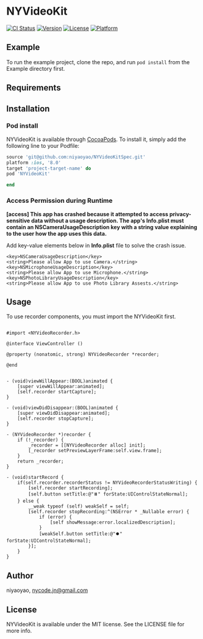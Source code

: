 # NYVideoKit

[![CI Status](https://img.shields.io/travis/niyaoyao/NYVideoKit.svg?style=flat)](https://travis-ci.org/niyaoyao/NYVideoKit)
[![Version](https://img.shields.io/cocoapods/v/NYVideoKit.svg?style=flat)](https://cocoapods.org/pods/NYVideoKit)
[![License](https://img.shields.io/cocoapods/l/NYVideoKit.svg?style=flat)](https://cocoapods.org/pods/NYVideoKit)
[![Platform](https://img.shields.io/cocoapods/p/NYVideoKit.svg?style=flat)](https://cocoapods.org/pods/NYVideoKit)

## Example

To run the example project, clone the repo, and run `pod install` from the Example directory first.

## Requirements

## Installation

### Pod install

NYVideoKit is available through [CocoaPods](http://cocoapods.org). To install
it, simply add the following line to your Podfile:

```ruby
source 'git@github.com:niyaoyao/NYVideoKitSpec.git'
platform :ios, '8.0' 
target 'project-target-name' do
pod 'NYVideoKit'

end
```

### Access Permission during Runtime

**[access] This app has crashed because it attempted to access privacy-sensitive data without a usage description.  The app's Info.plist must contain an NSCameraUsageDescription key with a string value explaining to the user how the app uses this data.**

Add key-value elements below in **Info.plist** file to solve the crash issue.

```
<key>NSCameraUsageDescription</key>
<string>Please allow App to use Camera.</string>
<key>NSMicrophoneUsageDescription</key>
<string>Please allow App to use Microphone.</string>
<key>NSPhotoLibraryUsageDescription</key>
<string>Please allow App to use Photo Library Assests.</string>
```

## Usage
To use recorder components, you must import the NYVideoKit first.

```objc

#import <NYVideoRecorder.h>

@interface ViewController ()

@property (nonatomic, strong) NYVideoRecorder *recorder;

@end


- (void)viewWillAppear:(BOOL)animated {
    [super viewWillAppear:animated];
    [self.recorder startCapture];
}

- (void)viewDidDisappear:(BOOL)animated {
    [super viewDidDisappear:animated];
    [self.recorder stopCapture];
}

- (NYVideoRecorder *)recorder {
    if (!_recorder) {
        _recorder = [[NYVideoRecorder alloc] init];
        [_recorder setPreviewLayerFrame:self.view.frame];
    }
    return _recorder;
}

- (void)startRecord {
    if(self.recorder.recorderStatus != NYVideoRecorderStatusWriting) {
        [self.recorder startRecording];
        [self.button setTitle:@"⏸️" forState:UIControlStateNormal];
    } else {
        __weak typeof (self) weakSelf = self;
        [self.recorder stopRecording:^(NSError * _Nullable error) {
            if (error) {
                [self showMessage:error.localizedDescription];
            }
            [weakSelf.button setTitle:@"⏺️" forState:UIControlStateNormal];
        }];
    }
}
```

## Author

niyaoyao, nycode.jn@gmail.com

## License

NYVideoKit is available under the MIT license. See the LICENSE file for more info.
